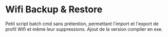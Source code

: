 # Wifi Backup & Restore

Petit script batch cmd sans prétention, permettant l'import et l'export de profil Wifi et même leur suppressions.
Ajout de la version compiler en exe.
